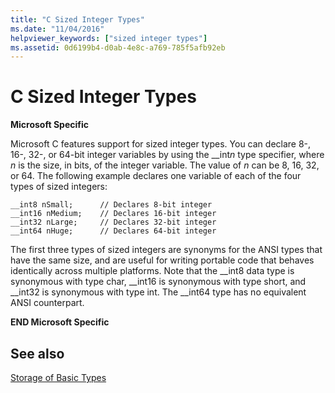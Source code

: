 ```yaml
---
title: "C Sized Integer Types"
ms.date: "11/04/2016"
helpviewer_keywords: ["sized integer types"]
ms.assetid: 0d6199b4-d0ab-4e8c-a769-785f5afb92eb
---
```

# C Sized Integer Types

**Microsoft Specific**

Microsoft C features support for sized integer types. You can declare 8-, 16-, 32-, or 64-bit integer variables by using the __int*n* type specifier, where *n* is the size, in bits, of the integer variable. The value of *n* can be 8, 16, 32, or 64. The following example declares one variable of each of the four types of sized integers:

```
__int8 nSmall;      // Declares 8-bit integer
__int16 nMedium;    // Declares 16-bit integer
__int32 nLarge;     // Declares 32-bit integer
__int64 nHuge;      // Declares 64-bit integer
```

The first three types of sized integers are synonyms for the ANSI types that have the same size, and are useful for writing portable code that behaves identically across multiple platforms. Note that the __int8 data type is synonymous with type char, \__int16 is synonymous with type short, and \__int32 is synonymous with type int. The \__int64 type has no equivalent ANSI counterpart.

**END Microsoft Specific**

## See also

[Storage of Basic Types](../c-language/storage-of-basic-types.md)
